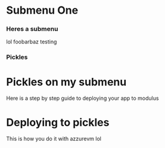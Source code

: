 # Submenu One
### Heres a submenu

lol foobarbaz testing

### Pickles

# Pickles on my submenu
Here is a step by step guide to deploying your app to modulus

# Deploying to pickles
This is how you do it with azzurevm lol

